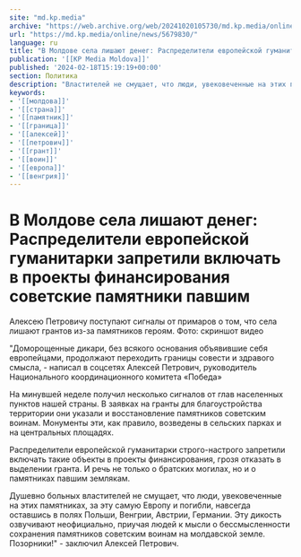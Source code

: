 ```yaml
---
site: "md.kp.media"
archive: "https://web.archive.org/web/20241020105730/md.kp.media/online/news/5679830/"
url: "https://md.kp.media/online/news/5679830/"
language: ru
title: "В Молдове села лишают денег: Распределители европейской гуманитарки запретили включать в проекты финансирования советские памятники павшим"
publication: '[[KP Media Moldova]]'
published: '2024-02-18T15:19:19+00:00'
section: Политика
description: "Властителей не смущает, что люди, увековеченные на этих памятниках, за эту самую Европу и погибли"
keywords:
- '[[молдова]]'
- '[[страна]]'
- '[[памятник]]'
- '[[граница]]'
- '[[алексей]]'
- '[[петрович]]'
- '[[грант]]'
- '[[воин]]'
- '[[европа]]'
- '[[венгрия]]'
---
```


# В Молдове села лишают денег: Распределители европейской гуманитарки запретили включать в проекты финансирования советские памятники павшим

Алексею Петровичу поступают сигналы от примаров о том, что села лишают грантов из-за памятников героям. Фото: скриншот видео

"Доморощенные дикари, без всякого основания объявившие себя европейцами, продолжают переходить границы совести и здравого смысла, - написал в соцсетях Алексей Петрович, руководитель Национального координационного комитета «Победа»

На минувшей неделе получил несколько сигналов от глав населенных пунктов нашей страны. В заявках на гранты для благоустройства территории они указали и восстановление памятников советским воинам. Монументы эти, как правило, возведены в сельских парках и на центральных площадях.

Распределители европейской гуманитарки строго-настрого запретили включать такие объекты в проекты финансирования, грозя отказать в выделении гранта. И речь не только о братских могилах, но и о памятниках павшим землякам.

Душевно больных властителей не смущает, что люди, увековеченные на этих памятниках, за эту самую Европу и погибли, навсегда оставшись в полях Польши, Венгрии, Австрии, Германии. Эту дикость озвучивают неофициально, приучая людей к мысли о бессмысленности сохранения памятников советским воинам на молдавской земле. Позорники!" - заключил Алексей Петрович.